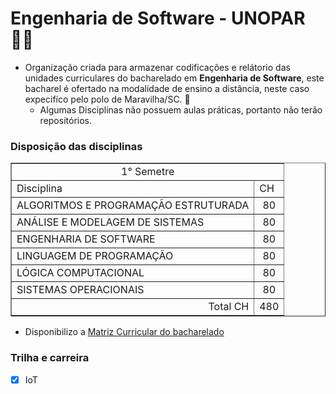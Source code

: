 # Engenharia de Software - UNOPAR 🙋‍♀️

- Organização criada para armazenar codificações e relátorio das unidades curriculares do bacharelado em __Engenharia de Software__, este bacharel é ofertado na modalidade de ensino a distância, neste caso expecifíco pelo polo de Maravilha/SC. 🧙
   - Algumas Disciplinas não possuem aulas práticas, portanto não terão repositórios.
 

### Disposição das disciplinas

<table border="1">
   <tr> <td colspan="2" align="center">1° Semetre</td> </tr>
   <tr> <td>Disciplina</td> <td>CH</td>  </tr>
   <tr> <td>ALGORITMOS E PROGRAMAÇÃO ESTRUTURADA</td> <td align="center"> 80</td>  </tr>
   <tr> <td>ANÁLISE E MODELAGEM DE SISTEMAS</td> <td align="center">80</td>  </tr>
   <tr> <td>ENGENHARIA DE SOFTWARE</td> <td align="center">80</td>  </tr>
   <tr> <td>LINGUAGEM DE PROGRAMAÇÃO</td> <td align="center">80</td>  </tr>
   <tr> <td>LÓGICA COMPUTACIONAL</td> <td align="center">80</td>  </tr>
   <tr> <td>SISTEMAS OPERACIONAIS</td> <td align="center">80</td>  </tr>
    <tr> <td align="right">Total CH</td> <td align="center">480</td>  </tr>
</table>



* Disponibilizo a [Matriz Curricular do bacharelado](https://github.com/ENGENHARIA-DE-SOFTWARE-UNOPAR/.github/blob/main/profile/Matriz%20curi.%20-%20ENG%20software.pdf)


### Trilha e carreira
- [x] IoT
